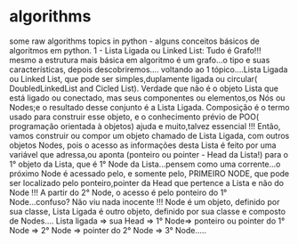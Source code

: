# algorithms
some raw algorithms topics in python - alguns conceitos básicos de algoritmos em python.
1 - Lista Ligada ou Linked List:
Tudo é Grafo!!! mesmo a estrutura mais básica em algoritmo é um grafo...o tipo e suas características, depois descobriremos....
voltando ao 1 tópico....Lista Ligada ou Linked List, que pode ser simples,duplamente ligada ou circular( DoubledLinkedList and  Cicled List).
Verdade que não é o objeto Lista que está ligado ou conectado, mas seus componentes ou elementos,os Nós ou Nodes;e o resultado desse conjunto é a Lista Ligada.
Composição é o termo usado para construir esse objeto, e o conhecimento prévio de POO( programação orientada à objetos) ajuda e muito,talvez essencial !!!
Então, vamos construir ou compor um objeto chamado de Lista Ligada, com outros objetos Nodes, pois o acesso as informações desta Lista é feito por uma variável que adressa,ou aponta (ponteiro ou pointer - Head da Lista!) para o 1° objeto da Lista, que é 1° Node da Lista...pensem como uma corrente...o próximo Node é acessado pelo, e somente pelo, PRIMEIRO NODE, que pode ser localizado pelo ponteiro,pointer da Head que pertence a Lista e não do Node !!!
A partir do 2° Node, o acesso é pelo ponteiro do 1° Node...confuso? Não viu nada inocente !!!
Node é um objeto, definido por sua classe, Lista Ligada é outro objeto, definido por sua classe e composto de Nodes....
Lista ligada => sua Head => 1° Node=> ponteiro ou pointer do 1° Node => 2° Node => pointer do 2° Node => 3° Node.....


